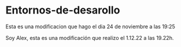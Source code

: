# Entornos-de-desarollo
Esta es una modificacion que hago el dia 24 de noviembre a las 19:25

Soy Alex, esta es una modificación que realizo el 1.12.22 a las 19.22h.